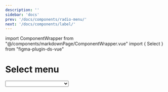 ```yaml
---
description: ''
sidebar: 'docs'
prev: '/docs/components/radio-menu/'
next: '/docs/components/label/'
---
```


import ComponentWrapper from "@/components/markdownPage/ComponentWrapper.vue"
import { Select } from "figma-plugin-ds-vue"

# Select menu

<ComponentWrapper>
<Select
	style="width: 200px"
	:items="[
						{
							icon: 'heart',
							label: 'Item 1',
							key: 'item-1'
						},
						{
							divider: true
						},
						{
							icon: 'heart-fill',
							label: 'Item 2',
							key: 'item-2'
						}
					]"
/>
</ComponentWrapper>

### Props

| Prop          | Type            | Default/Notes                                                                                                                                                                                                       |
| :------------ | :-------------- | :------------------------------------------------------------------------------------------------------------------------------------------------------------------------------------------------------------------ |
| `@input`      | `Func()`          | Handle event emitted from the component, ex: `@input={funcName}`                                                                                                                                                    |
| `SelectText`  | `String`        | Format: `[{ icon: String, label: String, key: String | Number }, {divider: Boolean}]` Pass an array of objects containing an optional icon, option name and key (value). Pass `{divider: true}` to create a divider |
| `placeholder` | `String/Number` | Default: `undefined`; Default: undefined; Placeholder when no key/value is selected                                                                                                                                 |
| `value`       | `String/Number` | Default: `undefined`                                                                                                                                                                                                |
| `open`        | `Boolean`       | Default: `undefined`; Control open/close state of the select menu                                                                                                                                                   |
| `disabled`    | `Boolean`       | Default: `false`                                                                                                                                                                                                    |

### Example usage

```html
<template>
	<Select
		:items="[
                    {
                        icon: 'heart',
                        label: 'Item 1',
                        key: 'item-1'
                    },
                    {
                        divider: true
                    },
                    {
                        icon: 'heart-fill',
                        label: 'Item 2',
                        key: 'item-2'
                    }
				]"
		v-model="selectModel"
	/>
</template>

<script>
	import { Select } from 'figma-plugin-ds-vue'

	export default {
	    data: () => ({
		    selectModel: // Value of selected Select key
	    }),
		components: {
			Select
		}
	}
</script>
```
